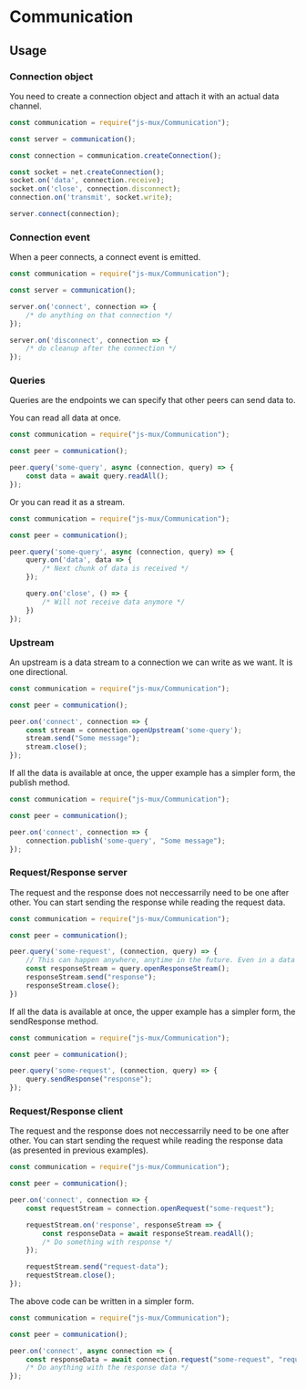 # Communication

## Usage

### Connection object

You need to create a connection object and attach it with an actual data channel.

```js
const communication = require("js-mux/Communication");

const server = communication();

const connection = communication.createConnection();

const socket = net.createConnection();
socket.on('data', connection.receive);
socket.on('close', connection.disconnect);
connection.on('transmit', socket.write);

server.connect(connection);
```

### Connection event

When a peer connects, a connect event is emitted.

```js
const communication = require("js-mux/Communication");

const server = communication();

server.on('connect', connection => {
    /* do anything on that connection */
});

server.on('disconnect', connection => {
    /* do cleanup after the connection */
});
```

### Queries

Queries are the endpoints we can specify that other peers can send data to.

You can read all data at once.

```js
const communication = require("js-mux/Communication");

const peer = communication();

peer.query('some-query', async (connection, query) => {
    const data = await query.readAll();
});
```
Or you can read it as a stream.

```js
const communication = require("js-mux/Communication");

const peer = communication();

peer.query('some-query', async (connection, query) => {
    query.on('data', data => {
        /* Next chunk of data is received */
    });

    query.on('close', () => {
        /* Will not receive data anymore */
    })
});
```

### Upstream

An upstream is a data stream to a connection we can write as we want. It is one directional.

```js
const communication = require("js-mux/Communication");

const peer = communication();

peer.on('connect', connection => {
    const stream = connection.openUpstream('some-query');
    stream.send("Some message");
    stream.close();
});
```

If all the data is available at once, the upper example has a simpler form, the publish method.

```js
const communication = require("js-mux/Communication");

const peer = communication();

peer.on('connect', connection => {
    connection.publish('some-query', "Some message");
});
```

### Request/Response server

The request and the response does not neccessarrily need to be one after other. 
You can start sending the response while reading the request data.

```js
const communication = require("js-mux/Communication");

const peer = communication();

peer.query('some-request', (connection, query) => {
    // This can happen anywhere, anytime in the future. Even in a data event.
    const responseStream = query.openResponseStream();
    responseStream.send("response");
    responseStream.close();
})
```

If all the data is available at once, the upper example has a simpler form, the sendResponse method.

```js
const communication = require("js-mux/Communication");

const peer = communication();

peer.query('some-request', (connection, query) => {
    query.sendResponse("response");
});
```

### Request/Response client

The request and the response does not neccessarrily need to be one after other. 
You can start sending the request while reading the response data (as presented in previous examples).

```js
const communication = require("js-mux/Communication");

const peer = communication();

peer.on('connect', connection => {
    const requestStream = connection.openRequest("some-request");

    requestStream.on('response', responseStream => {
        const responseData = await responseStream.readAll();
        /* Do something with response */
    });

    requestStream.send("request-data");
    requestStream.close();
});
```

The above code can be written in a simpler form.

```js
const communication = require("js-mux/Communication");

const peer = communication();

peer.on('connect', async connection => {
    const responseData = await connection.request("some-request", "request-data");
    /* Do anything with the response data */
});
```

